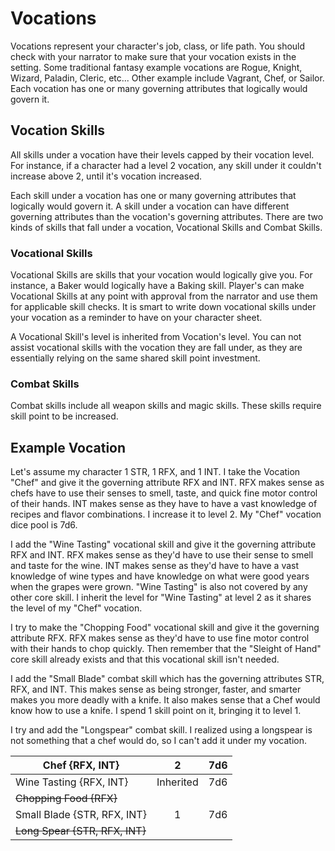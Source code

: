 # Vocations

Vocations represent your character's job, class, or life path. You should check with your narrator to make sure that your vocation exists in the setting. Some traditional fantasy example vocations are Rogue, Knight, Wizard, Paladin, Cleric, etc... Other example include Vagrant, Chef, or Sailor. Each vocation has one or many governing attributes that logically would govern it.

## Vocation Skills

All skills under a vocation have their levels capped by their vocation level. For instance, if a character had a level 2 vocation, any skill under it couldn't increase above 2, until it's vocation increased.

Each skill under a vocation has one or many governing attributes that logically would govern it. A skill under a vocation can have different governing attributes than the vocation's governing attributes. There are two kinds of skills that fall under a vocation, Vocational Skills and Combat Skills.

### Vocational Skills

Vocational Skills are skills that your vocation would logically give you. For instance, a Baker would logically have a Baking skill. Player's can make Vocational Skills at any point with approval from the narrator and use them for applicable skill checks. It is smart to write down vocational skills under your vocation as a reminder to have on your character sheet.

A Vocational Skill's level is inherited from Vocation's level. You can not assist vocational skills with the vocation they are fall under, as they are essentially relying on the same shared skill point investment.

### Combat Skills

Combat skills include all weapon skills and magic skills. These skills require skill point to be increased.

## Example Vocation

Let's assume my character 1 STR, 1 RFX, and 1 INT. I take the Vocation "Chef" and give it the governing attribute RFX and INT. RFX makes sense as chefs have to use their senses to smell, taste, and quick fine motor control of their hands. INT makes sense as they have to have a vast knowledge of recipes and flavor combinations. I increase it to level 2. My "Chef" vocation dice pool is 7d6.

I add the "Wine Tasting" vocational skill and give it the governing attribute RFX and INT. RFX makes sense as they'd have to use their sense to smell and taste for the wine. INT makes sense as they'd have to have a vast knowledge of wine types and have knowledge on what were good years when the grapes were grown. "Wine Tasting" is also not covered by any other core skill. I inherit the level for "Wine Tasting" at level 2 as it shares the level of my "Chef" vocation.

I try to make the "Chopping Food" vocational skill and give it the governing attribute RFX. RFX makes sense as they'd have to use fine motor control with their hands to chop quickly. Then remember that the "Sleight of Hand" core skill already exists and that this vocational skill isn't needed.

I add the "Small Blade" combat skill which has the governing attributes STR, RFX, and INT. This makes sense as being stronger, faster, and smarter makes you more deadly with a knife. It also makes sense that a Chef would know how to use a knife. I spend 1 skill point on it, bringing it to level 1.

I try and add the "Longspear" combat skill. I realized using a longspear is not something that a chef would do, so I can't add it under my vocation.

| Chef {RFX, INT}                |     2     | 7d6 |
| ------------------------------- | :-------: | :-: |
| Wine Tasting {RFX, INT}         | Inherited | 7d6 |
| ~~Chopping Food {RFX}~~        |          |    |
| Small Blade {STR, RFX, INT}     |     1     | 7d6 |
| ~~Long Spear {STR, RFX, INT}~~ |          |    |
